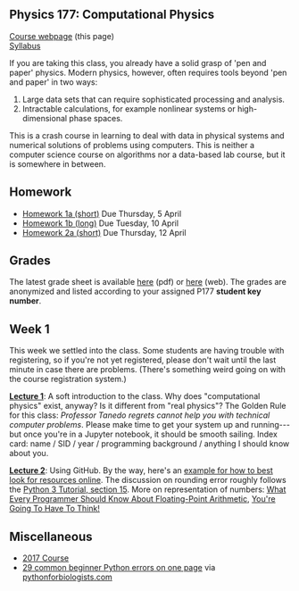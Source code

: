 ## Physics 177: Computational Physics

[Course webpage](https://physics177-2018.github.io/) (this page)  
[Syllabus](https://github.com/Physics177-2018/Syllabus)

If you are taking this class, you already have a solid grasp of 'pen and paper' physics. Modern physics, however, often requires tools beyond 'pen and paper' in two ways:
1. Large data sets that can require sophisticated processing and analysis.  
2. Intractable calculations, for example nonlinear systems or high-dimensional phase spaces.  

This is a crash course in learning to deal with data in physical systems and numerical solutions of problems using computers. This is neither a computer science course on algorithms nor a data-based lab course, but it is somewhere in between. 

## Homework

* [Homework 1a (short)](https://github.com/Physics177-2018/Homework_1a) Due Thursday, 5 April
* [Homework 1b (long)](https://github.com/Physics177-2018/Homework_1b/blob/master/Homework%201b.ipynb) Due Tuesday, 10 April
* [Homework 2a (short)](https://github.com/Physics177-2018/Homework_2a) Due Thursday, 12 April

## Grades

The latest grade sheet is available [here](https://docs.google.com/spreadsheets/d/e/2PACX-1vQXeVv39Z9HfxOuAsAuf9HDCsY2b9lst-AaIZAJkF1nA3ATH1vkFhAy_AA1jY-4XspTcXHwYwEd9xz_/pub?gid=1181372918&single=true&output=pdf) (pdf) or [here](https://docs.google.com/spreadsheets/d/e/2PACX-1vQXeVv39Z9HfxOuAsAuf9HDCsY2b9lst-AaIZAJkF1nA3ATH1vkFhAy_AA1jY-4XspTcXHwYwEd9xz_/pubhtml?gid=1181372918&single=true) (web). The grades are anonymized and listed according to your assigned P177 **student key number**.

## Week 1

This week we settled into the class. Some students are having trouble with registering, so if you're not yet registered, please don't wait until the last minute in case there are problems. (There's something weird going on with the course registration system.)

**[Lecture 1](https://github.com/Physics177-2018/Lecture_01)**: A soft introduction to the class. Why does "computational physics" exist, anyway? Is it different from "real physics"? The Golden Rule for this class: *Professor Tanedo regrets cannot help you with technical computer problems*. Please make time to get your system up and running---but once you're in a Jupyter notebook, it should be smooth sailing. Index card: name / SID / year / programming background / anything I should know about you.

**[Lecture 2](https://github.com/Physics177-2018/Lecture_02)**: Using GitHub. By the way, here's an [example for how to best look for resources online](http://bfy.tw/DYY6). The discussion on rounding error roughly follows the [Python 3 Tutorial, section 15](https://docs.python.org/3/tutorial/floatingpoint.html). More on representation of numbers: [What Every Programmer Should Know About Floating-Point Arithmetic](http://floating-point-gui.de/), [You're Going To Have To Think!
](https://accu.org/index.php/journals/1702)

## Miscellaneous

* [2017 Course](https://github.com/Physics177-2017)
* [29 common beginner Python errors on one page](https://pythonforbiologists.com/29-common-beginner-errors-on-one-page/) via [pythonforbiologists.com](https://pythonforbiologists.com)

